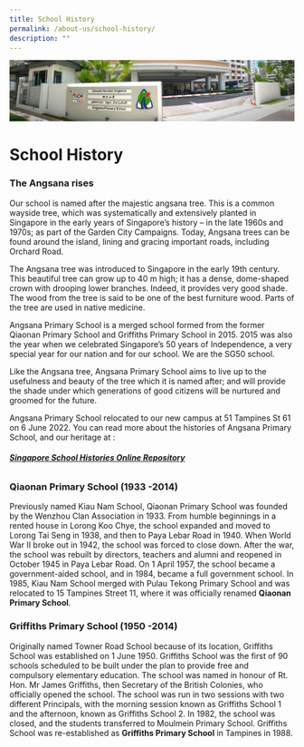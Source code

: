 ```yaml
---
title: School History
permalink: /about-us/school-history/
description: ""
---
```

![](/images/About%20Us.jpg)

School History
==============

### The Angsana rises

Our school is named after the majestic angsana tree. This is a common wayside tree, which was systematically and extensively planted in Singapore in the early years of Singapore’s history – in the late 1960s and 1970s; as part of the Garden City Campaigns. Today, Angsana trees can be found around the island, lining and gracing important roads, including Orchard Road.

  

The Angsana tree was introduced to Singapore in the early 19th century. This beautiful tree can grow up to 40 m high; it has a dense, dome-shaped crown with drooping lower branches. Indeed, it provides very good shade. The wood from the tree is said to be one of the best furniture wood. Parts of the tree are used in native medicine.

  

Angsana Primary School is a merged school formed from the former Qiaonan Primary School and Griffiths Primary School in 2015. 2015 was also the year when we celebrated Singapore’s 50 years of Independence, a very special year for our nation and for our school. We are the SG50 school.

  

Like the Angsana tree, Angsana Primary School aims to live up to the usefulness and beauty of the tree which it is named after; and will provide the shade under which generations of good citizens will be nurtured and groomed for the future.

  

Angsana Primary School relocated to our new campus at 51 Tampines St 61 on 6 June 2022. You can read more about the histories of Angsana Primary School, and our heritage at :

######  **[Singapore School Histories Online Repository](https://academyofsingaporeteachers.moe.edu.sg/moehc/school-histories)** 


### Qiaonan Primary School (1933 -2014)

Previously named Kiau Nam School, Qiaonan Primary School was founded by the Wenzhou Clan Association in 1933. From humble beginnings in a rented house in Lorong Koo Chye, the school expanded and moved to Lorong Tai Seng in 1938, and then to Paya Lebar Road in 1940. When World War II broke out in 1942, the school was forced to close down. After the war, the school was rebuilt by directors, teachers and alumni and reopened in October 1945 in Paya Lebar Road. On 1 April 1957, the school became a government-aided school, and in 1984, became a full government school. In 1985, Kiau Nam School merged with Pulau Tekong Primary School and was relocated to 15 Tampines Street 11, where it was officially renamed <b>Qiaonan Primary School</b>.

### Griffiths Primary School (1950 -2014)

Originally named Towner Road School because of its location, Griffiths School was established on 1 June 1950. Griffiths School was the first of 90 schools scheduled to be built under the plan to provide free and compulsory elementary education. The school was named in honour of Rt. Hon. Mr James Griffiths, then Secretary of the British Colonies, who officially opened the school. The school was run in two sessions with two different Principals, with the morning session known as Griffiths School 1 and the afternoon, known as Griffiths School 2. In 1982, the school was closed, and the students transferred to Moulmein Primary School. Griffiths School was re-established as <b>Griffiths Primary School</b> in Tampines in 1988.